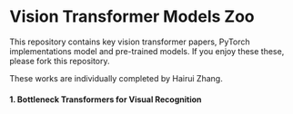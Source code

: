 # Vision Transformer Models Zoo

This repository contains key vision transformer papers, PyTorch implementations model and pre-trained models. If you enjoy these these, please fork this repository. 

These works are individually completed by Hairui Zhang. 

#### 1. Bottleneck Transformers for Visual Recognition
#### 